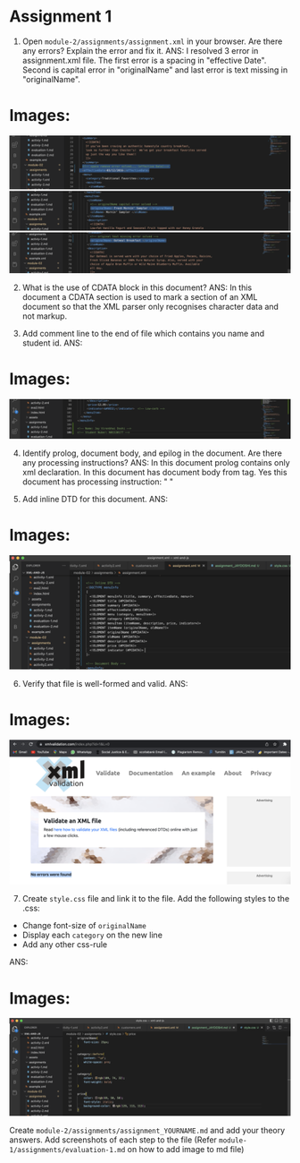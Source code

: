 # Assignment 1

1. Open `module-2/assignments/assignment.xml` in your browser. Are there any errors? Explain the error and fix it.
ANS: I resolved 3 error in assignment.xml file. The first error is a spacing in "effective Date". Second is capital error in "originalName" and last error is text missing in "originalName".

# Images:
![image info](../Error_1.png)
![image info](../Error_2.png)
![image info](../Error_3.png) 


2. What is the use of CDATA block in this document?
ANS: In this document a CDATA section is used to mark a section of an XML document so that the XML parser only recognises character data and not markup.


3. Add comment line to the end of file which contains you name and student id.
ANS: 
# Images:
![image info](../Queston_3.png)

4. Identify prolog, document body, and epilog in the document. Are there any processing instructions?
ANS: In this document prolog contains only xml declaration.
     In this document has document body from <menuInfo> tag.
     Yes this document has processing instruction: "<?xml-stylesheet type="text/css" href="style.css"?> "  


5. Add inline DTD for this document.
ANS:
# Images:
![image info](../DTD.png)


6. Verify that file is well-formed and valid.
ANS:
# Images:
![image info](../XML_Validation.png)

7. Create `style.css` file and link it to the file. Add the following styles to the .css:

- Change font-size of `originalName`
- Display each `category` on the new line
- Add any other css-rule

ANS:
# Images:
![image info](../Question_7%20CSS.png)


Create `module-2/assignments/assignment_YOURNAME.md` and add your theory answers. Add screenshots of each step to the file (Refer `module-1/assignments/evaluation-1.md` on how to add image to md file)